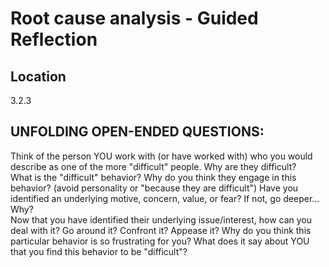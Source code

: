 
# Root cause analysis - Guided Reflection

## Location
3.2.3

## UNFOLDING OPEN-ENDED QUESTIONS:
Think of the person YOU work with (or have worked with) who you would describe as one of the more "difficult" people.
Why are they difficult?  
What is the "difficult" behavior?
Why do you think they engage in this behavior?  (avoid personality or "because they are difficult")
Have you identified an underlying motive, concern, value, or fear?  If not, go deeper... Why?  
Now that you have identified their underlying issue/interest, how can you deal with it?  Go around it?  Confront it?  Appease it?
Why do you think this particular behavior is so frustrating for you?  What does it say about YOU that you find this behavior to be "difficult"?